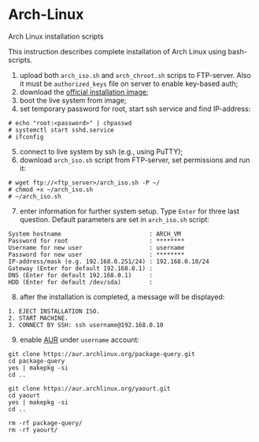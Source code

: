 # Arch-Linux
Arch Linux installation scripts

This instruction describes complete installation of Arch Linux using bash-scripts.

1. upload both `arch_iso.sh` and `arch_chroot.sh` scrips to FTP-server. Also it must be `authorized_keys` file on server to enable key-based auth;
2. download the [official installation image](https://www.archlinux.org/download/);
3. boot the live system from image;
4. set temporary password for root, start ssh service and find IP-address:
```
# echo "root:<password>" | chpasswd
# systemctl start sshd.service
# ifconfig
```
5. connect to live system by ssh (e.g., using PuTTY);
6. download `arch_iso.sh` script from FTP-server, set permissions and run it:
```
# wget ftp://<ftp_server>/arch_iso.sh -P ~/
# chmod +x ~/arch_iso.sh
# ~/arch_iso.sh
```
7. enter information for further system setup. Type `Enter` for three last question. Default parameters are set in `arch_iso.sh` script:
```
System hostname                         : ARCH_VM
Password for root                       : ********
Username for new user                   : username
Password for new user                   : ********
IP-address/mask (e.g. 192.168.0.251/24) : 192.168.0.10/24
Gateway (Enter for default 192.168.0.1) :
DNS (Enter for default 192.168.0.1)     :
HDD (Enter for default /dev/sda)        :
```
8. after the installation is completed, a message will be displayed:
```
1. EJECT INSTALLATION ISO.
2. START MACHINE.
3. CONNECT BY SSH: ssh username@192.168.0.10
```
9. enable [AUR](https://wiki.archlinux.org/index.php/Arch_User_Repository) under `username` account:
```
git clone https://aur.archlinux.org/package-query.git
cd package-query
yes | makepkg -si
cd ..

git clone https://aur.archlinux.org/yaourt.git
cd yaourt
yes | makepkg -si
cd ..

rm -rf package-query/
rm -rf yaourt/
```
